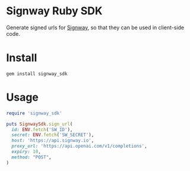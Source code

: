 # Signway Ruby SDK

Generate signed urls for [Signway](https://github.com/gabotechs/signway), so that they can be
used in client-side code.

# Install

```shell
gem install signway_sdk
```

# Usage

```rb
require 'signway_sdk'

puts SignwaySdk.sign_url(
  id: ENV.fetch('SW_ID'),
  secret: ENV.fetch('SW_SECRET'),
  host: 'https://api.signway.io',
  proxy_url: 'https://api.openai.com/v1/completions',
  expiry: 10,
  method: "POST",
)
```
